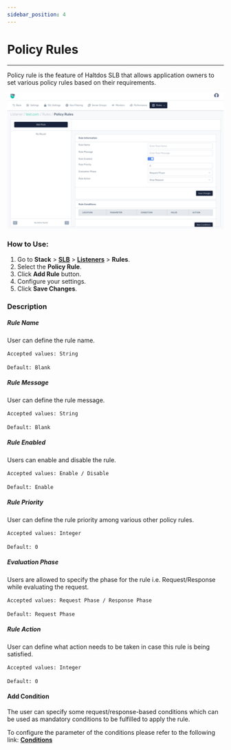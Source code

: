 ```yaml
---
sidebar_position: 4
---
```


# Policy Rules

---

Policy rule is the feature of Haltdos SLB that allows application owners to set various policy rules based on their  requirements. 

![Policy rule](/img/adc/v8/docs/policy_rule_1.png)

### How to Use:

1. Go to **Stack** > [**SLB**](/enterprise/adc) > [**Listeners**](../listeners.md) > **Rules**.
2. Select the **Policy Rule**.
3. Click **Add Rule** button.
4. Configure your settings. 
5. Click **Save Changes**.

### Description

##### **Rule Name**

User can define the rule name.

    Accepted values: String

    Default: Blank 

##### **Rule Message**

User can define the rule message.

    Accepted values: String

    Default: Blank 

##### **Rule Enabled**

Users can enable and disable the rule.

    Accepted values: Enable / Disable

    Default: Enable 

##### **Rule Priority**

User can define the rule priority among various other policy rules.

    Accepted values: Integer

    Default: 0 

##### **Evaluation Phase**

Users are allowed to specify the phase for the rule i.e. Request/Response while evaluating the request.

    Accepted values: Request Phase / Response Phase

    Default: Request Phase 

##### Rule Action

User can define what action needs to be taken in case this rule is being satisfied.

    Accepted values: Integer

    Default: 0 

#### Add Condition
The user can specify some request/response-based conditions which can be used as mandatory conditions to be fulfilled to apply the rule.

To configure the parameter of the conditions please refer to the following link: [**Conditions**](/v8/enterprise/adc/listeners/rules/conditions)